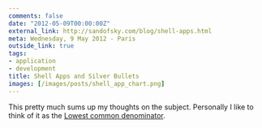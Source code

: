 ```yaml
---
comments: false
date: "2012-05-09T00:00:00Z"
external_link: http://sandofsky.com/blog/shell-apps.html
meta: Wednesday, 9 May 2012 - Paris
outside_link: true
tags:
- application
- development
title: Shell Apps and Silver Bullets
images: [/images/posts/shell_app_chart.png]
---
```

This pretty much sums up my thoughts on the subject. Personally I like to think of it as the [Lowest common denominator](http://en.wikipedia.org/wiki/Lowest_common_denominator).
